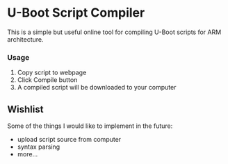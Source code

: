 # U-Boot Script Compiler

This is a simple but useful online tool for compiling U-Boot scripts for ARM architecture.

### Usage

1. Copy script to webpage
2. Click Compile button
3. A compiled script will be downloaded to your computer

## Wishlist

Some of the things I would like to implement in the future:
- upload script source from computer
- syntax parsing
- more...
